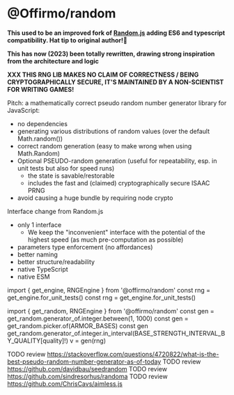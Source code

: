 
# @Offirmo/random

**This used to be an improved fork of [Random.js](https://github.com/ckknight/random-js) adding ES6 and typescript compatibility. Hat tip to original author!👒**

**This has now (2023) been totally rewritten, drawing strong inspiration from the architecture and logic**

**XXX THIS RNG LIB MAKES NO CLAIM OF CORRECTNESS / BEING CRYPTOGRAPHICALLY SECURE, IT'S MAINTAINED BY A NON-SCIENTIST FOR WRITING GAMES!**

Pitch: a mathematically correct pseudo random number generator library for JavaScript:
* no dependencies
* generating various distributions of random values (over the default Math.random())
* correct random generation (easy to make wrong when using Math.Random)
* Optional PSEUDO-random generation (useful for repeatability, esp. in unit tests but also for speed runs)
  * the state is savable/restorable
  * includes the fast and (claimed) cryptographically secure ISAAC PRNG
* avoid causing a huge bundle by requiring node crypto


Interface change from Random.js
* only 1 interface
  * We keep the "inconvenient" interface with the potential of the highest speed (as much pre-computation as possible)
* parameters type enforcement (no affordances)
* better naming
* better structure/readability
* native TypeScript
* native ESM





import { get_engine, RNGEngine } from '@offirmo/random'
const rng = get_engine.for_unit_tests()
const rng = get_engine.for_unit_tests()

import { get_random, RNGEngine } from '@offirmo/random'
const gen = get_random.generator_of.integer.between(1, 1000)
const gen = get_random.picker.of(ARMOR_BASES)
const gen get_random.generator_of.integer.in_interval(BASE_STRENGTH_INTERVAL_BY_QUALITY[quality]!)
v = gen(rng)



TODO review https://stackoverflow.com/questions/4720822/what-is-the-best-pseudo-random-number-generator-as-of-today
TODO review https://github.com/davidbau/seedrandom
TODO review https://github.com/sindresorhus/randoma
TODO review https://github.com/ChrisCavs/aimless.js
